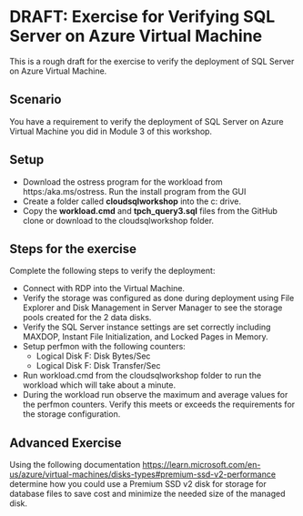 # DRAFT: Exercise for Verifying SQL Server on Azure Virtual Machine

This is a rough draft for the exercise to verify the deployment of SQL Server on Azure Virtual Machine.

## Scenario

You have a requirement to verify the deployment of SQL Server on Azure Virtual Machine you did in Module 3 of this workshop.

## Setup

- Download the ostress program for the workload from https:/aka.ms/ostress. Run the install program from the GUI
- Create a folder called **cloudsqlworkshop** into the c: drive.
- Copy the **workload.cmd** and **tpch_query3.sql** files from the GitHub clone or download to the cloudsqlworkshop folder.

## Steps for the exercise

Complete the following steps to verify the deployment:

- Connect with RDP into the Virtual Machine.
- Verify the storage was configured as done during deployment using File Explorer and Disk Management in Server Manager to see the storage pools created for the 2 data disks.
- Verify the SQL Server instance settings are set correctly including MAXDOP, Instant File Initialization, and Locked Pages in Memory.
- Setup perfmon with the following counters:
    - Logical Disk F: Disk Bytes/Sec
    - Logical Disk F: Disk Transfer/Sec
- Run workload.cmd from the cloudsqlworkshop folder to run the workload which will take about a minute.
- During the workload run observe the maximum and average values for the perfmon counters. Verify this meets or exceeds the requirements for the storage configuration.

## Advanced Exercise

Using the following documentation https://learn.microsoft.com/en-us/azure/virtual-machines/disks-types#premium-ssd-v2-performance determine how you could use a Premium SSD v2 disk for storage for database files to save cost and minimize the needed size of the managed disk.